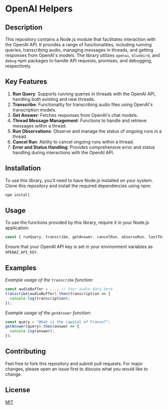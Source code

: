 
# OpenAI Helpers

## Description

This repository contains a Node.js module that facilitates interaction with the OpenAI API. It provides a range of functionalities, including running queries, transcribing audio, managing messages in threads, and getting responses from OpenAI's models. The library utilizes `openai`, `bluebird`, and `debug` npm packages to handle API requests, promises, and debugging, respectively.

## Key Features

1. **Run Query**: Supports running queries in threads with the OpenAI API, handling both existing and new threads.
2. **Transcribe**: Functionality for transcribing audio files using OpenAI's transcription models.
3. **Get Answer**: Fetches responses from OpenAI's chat models.
4. **Thread Message Management**: Functions to handle and retrieve messages within a thread.
5. **Run Observations**: Observe and manage the status of ongoing runs in a thread.
6. **Cancel Run**: Ability to cancel ongoing runs within a thread.
7. **Error and Status Handling**: Provides comprehensive error and status handling during interactions with the OpenAI API.

## Installation

To use this library, you'll need to have Node.js installed on your system. Clone this repository and install the required dependencies using npm:

```bash
npm install
```

## Usage

To use the functions provided by this library, require it in your Node.js application:

```javascript
const { runQuery, transcribe, getAnswer, cancelRun, observeRun, lastThreadMessages } = require('path-to-library');
```

Ensure that your OpenAI API key is set in your environment variables as `OPENAI_API_KEY`.

## Examples

*Example usage of the `transcribe` function:*

```javascript
const audioBuffer = ...; // Your audio data here
transcribe(audioBuffer).then(transcription => {
  console.log(transcription);
});
```

*Example usage of the `getAnswer` function:*

```javascript
const query = "What is the capital of France?";
getAnswer(query).then(answer => {
  console.log(answer);
});
```

## Contributing

Feel free to fork this repository and submit pull requests. For major changes, please open an issue first to discuss what you would like to change.

## License

[MIT](https://choosealicense.com/licenses/mit/)
